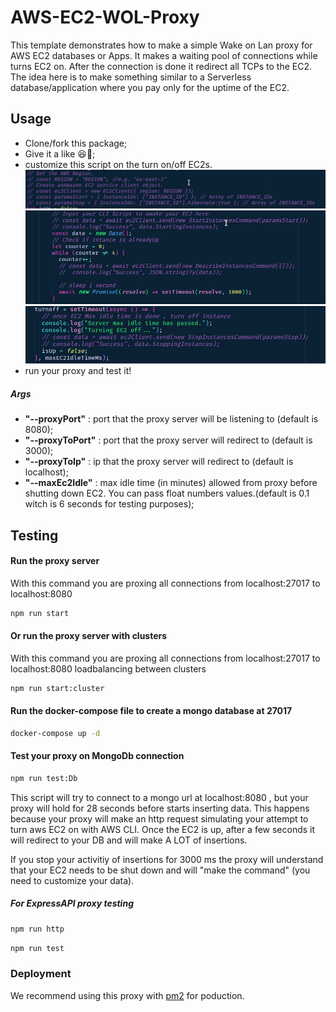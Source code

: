 # AWS-EC2-WOL-Proxy

This template demonstrates how to make a simple Wake on Lan proxy for AWS EC2 databases or Apps. It makes a waiting pool of connections while turns EC2 on. After the connection is done it redirect all TCPs to the EC2.
The idea here is to make something similar to a Serverless database/application where you pay only for the uptime of the EC2.

## Usage

- Clone/fork this package;
- Give it a like 😆🧐;
- customize this script on the turn on/off EC2s.
  <img src="/assets/uncomment1.png" />
  <img src="/assets/uncomment2.png" />
  <img src="/assets/uncomment3.png" />
- run your proxy and test it!

##### Args

- **"--proxyPort"** : port that the proxy server will be listening to (default is 8080);
- **"--proxyToPort"** : port that the proxy server will redirect to (default is 3000);
- **"--proxyToIp"** : ip that the proxy server will redirect to (default is localhost);
- **"--maxEc2Idle"** : max idle time (in minutes) allowed from proxy before shutting down EC2. You can pass float numbers values.(default is 0.1 witch is 6 seconds for testing purposes);

## Testing

#### Run the proxy server

With this command you are proxing all connections from localhost:27017 to localhost:8080

```bash
npm run start
```

#### Or run the proxy server with clusters

With this command you are proxing all connections from localhost:27017 to localhost:8080 loadbalancing between clusters

```bash
npm run start:cluster
```

#### Run the docker-compose file to create a mongo database at 27017

```bash
docker-compose up -d
```

#### Test your proxy on MongoDb connection

```bash
npm run test:Db
```

This script will try to connect to a mongo url at localhost:8080 , but your proxy will hold for 28 seconds before starts inserting data. This happens because your proxy will make an http request simulating your attempt to turn aws EC2 on with AWS CLI. Once the EC2 is up, after a few seconds it will redirect to your DB and will make A LOT of insertions.

If you stop your activitiy of insertions for 3000 ms the proxy will understand that your EC2 needs to be shut down and will "make the command" (you need to customize your data).

##### For ExpressAPI proxy testing

```bash
npm run http
```

```bash
npm run test
```

### Deployment

We recommend using this proxy with [pm2](https://www.npmjs.com/package/pm2) for poduction.
